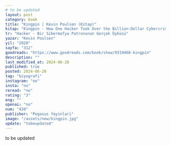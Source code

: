 ```yaml
---
# to be updated
layout: post
category: book
title: "Kingpin | Kevin Poulsen (Kitap)"
kitap: "Kingpin - How One Hacker Took Over the Billion-Dollar Cybercrime Underground"
tr: "Hacker - Bir Sibermafya Patronunun Gerçek Öyküsü"
yazar: "Kevin Poulsen"
yil: "2020"
sayfa: "312"
goodreads: "https://www.goodreads.com/book/show/9319468-kingpin"
description: ""
last_modified_at: 2024-06-20
published: true
posted: 2024-06-20
tag: "biyografi"
instagram: "no"
insta: "no"
reread: "no"
rating: "3"
eng: ""
openai: "no"
num: "420"
publisher: "Pegasus Yayinlari"
image: "/assets/new/kingpin.jpg"
update: "tobeupdated"
---
```


to be updated
